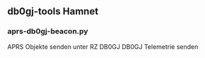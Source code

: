 ## db0gj-tools Hamnet

### aprs-db0gj-beacon.py
APRS Objekte senden unter RZ DB0GJ
DB0GJ Telemetrie senden
